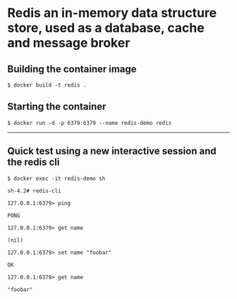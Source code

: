 # Redis an in-memory data structure store, used as a database, cache and message broker

## Building the container image

`$ docker build -t redis .`

## Starting the container

`$ docker run -d -p 6379:6379 --name redis-demo redis`

---

## Quick test using a new interactive session and the redis cli

`$ docker exec -it redis-demo sh`

`sh-4.2# redis-cli`

`127.0.0.1:6379> ping`

`PONG`

`127.0.0.1:6379> get name`

`(nil)`

`127.0.0.1:6379> set name "foobar"`

`OK`

`127.0.0.1:6379> get name`

`"foobar"`
